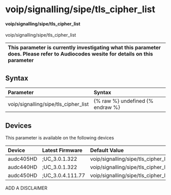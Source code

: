 ﻿---
description: voip/signalling/sipe/tls_cipher_list
search: false
---

# voip/signalling/sipe/tls_cipher_list

#### voip/signalling/sipe/tls_cipher_list

voip/signalling/sipe/tls_cipher_list


| This parameter is currently investigating what this parameter does. Please refer to Audiocodes wesite for details on this parameter | 
| :--- |

## Syntax
| Parameter | Syntax |
| :--- | :--- |
|voip/signalling/sipe/tls_cipher_list | {% raw %} undefined {% endraw %}|

## Devices
This parameter is available on the following devices

| Device | Latest Firmware | Default Value |
|:---|:---|:---|
| audc405HD | ;UC_3.0.1.322 | voip/signalling/sipe/tls_cipher_list= 
| audc440HD | ;UC_3.0.1.322 | voip/signalling/sipe/tls_cipher_list= 
| audc450HD | ;UC_3.0.4.111.77 | voip/signalling/sipe/tls_cipher_list= 

ADD A DISCLAIMER
